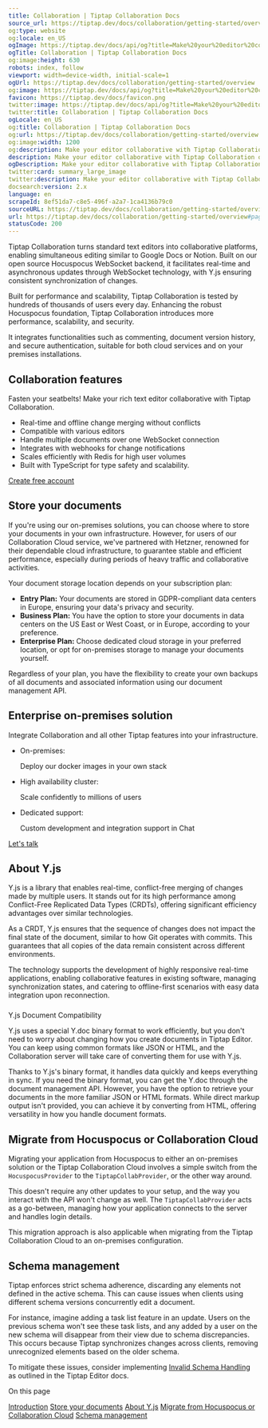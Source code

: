 ```yaml
---
title: Collaboration | Tiptap Collaboration Docs
source_url: https://tiptap.dev/docs/collaboration/getting-started/overview#page-title
og:type: website
og:locale: en_US
ogImage: https://tiptap.dev/docs/api/og?title=Make%20your%20editor%20collaborative&category=Collaboration
ogTitle: Collaboration | Tiptap Collaboration Docs
og:image:height: 630
robots: index, follow
viewport: width=device-width, initial-scale=1
ogUrl: https://tiptap.dev/docs/collaboration/getting-started/overview
og:image: https://tiptap.dev/docs/api/og?title=Make%20your%20editor%20collaborative&category=Collaboration
favicon: https://tiptap.dev/docs/favicon.png
twitter:image: https://tiptap.dev/docs/api/og?title=Make%20your%20editor%20collaborative&category=Collaboration
twitter:title: Collaboration | Tiptap Collaboration Docs
ogLocale: en_US
og:title: Collaboration | Tiptap Collaboration Docs
og:url: https://tiptap.dev/docs/collaboration/getting-started/overview
og:image:width: 1200
og:description: Make your editor collaborative with Tiptap Collaboration on your premises or in our cloud. Learn more in our docs!
description: Make your editor collaborative with Tiptap Collaboration on your premises or in our cloud. Learn more in our docs!
ogDescription: Make your editor collaborative with Tiptap Collaboration on your premises or in our cloud. Learn more in our docs!
twitter:card: summary_large_image
twitter:description: Make your editor collaborative with Tiptap Collaboration on your premises or in our cloud. Learn more in our docs!
docsearch:version: 2.x
language: en
scrapeId: 8ef51da7-c8e5-496f-a2a7-1ca4136b79c0
sourceURL: https://tiptap.dev/docs/collaboration/getting-started/overview#page-title
url: https://tiptap.dev/docs/collaboration/getting-started/overview#page-title
statusCode: 200
---
```


Tiptap Collaboration turns standard text editors into collaborative platforms, enabling simultaneous editing similar to Google Docs or Notion. Built on our open source Hocuspocus WebSocket backend, it facilitates real-time and asynchronous updates through WebSocket technology, with Y.js ensuring consistent synchronization of changes.

Built for performance and scalability, Tiptap Collaboration is tested by hundreds of thousands of users every day. Enhancing the robust Hocuspocus foundation, Tiptap Collaboration introduces more performance, scalability, and security.

It integrates functionalities such as commenting, document version history, and secure authentication, suitable for both cloud services and on your premises installations.

Collaboration features
----------------------

Fasten your seatbelts! Make your rich text editor collaborative with Tiptap Collaboration.

*   Real-time and offline change merging without conflicts
*   Compatible with various editors
*   Handle multiple documents over one WebSocket connection
*   Integrates with webhooks for change notifications
*   Scales efficiently with Redis for high user volumes
*   Built with TypeScript for type safety and scalability.

[Create free account](https://cloud.tiptap.dev/)

[](https://tiptap.dev/docs/collaboration/getting-started/overview#store-your-documents)
Store your documents
------------------------------------------------------------------------------------------------------------

If you're using our on-premises solutions, you can choose where to store your documents in your own infrastructure. However, for users of our Collaboration Cloud service, we've partnered with Hetzner, renowned for their dependable cloud infrastructure, to guarantee stable and efficient performance, especially during periods of heavy traffic and collaborative activities.

Your document storage location depends on your subscription plan:

*   **Entry Plan:** Your documents are stored in GDPR-compliant data centers in Europe, ensuring your data's privacy and security.
*   **Business Plan:** You have the option to store your documents in data centers on the US East or West Coast, or in Europe, according to your preference.
*   **Enterprise Plan:** Choose dedicated cloud storage in your preferred location, or opt for on-premises storage to manage your documents yourself.

Regardless of your plan, you have the flexibility to create your own backups of all documents and associated information using our document management API.

Enterprise on-premises solution
-------------------------------

Integrate Collaboration and all other Tiptap features into your infrastructure.

*   On-premises:
    
    Deploy our docker images in your own stack
    
*   High availability cluster:
    
    Scale confidently to millions of users
    
*   Dedicated support:
    
    Custom development and integration support in Chat
    

[Let's talk](https://45pg7sjo8uw.typeform.com/to/DRCOgZGi)

[](https://tiptap.dev/docs/collaboration/getting-started/overview#about-yjs)
About Y.js
---------------------------------------------------------------------------------------

Y.js is a library that enables real-time, conflict-free merging of changes made by multiple users. It stands out for its high performance among Conflict-Free Replicated Data Types (CRDTs), offering significant efficiency advantages over similar technologies.

As a CRDT, Y.js ensures that the sequence of changes does not impact the final state of the document, similar to how Git operates with commits. This guarantees that all copies of the data remain consistent across different environments.

The technology supports the development of highly responsive real-time applications, enabling collaborative features in existing software, managing synchronization states, and catering to offline-first scenarios with easy data integration upon reconnection.

### [](https://tiptap.dev/docs/collaboration/getting-started/overview#yjs-document-compatibility)
Y.js Document Compatibility

Y.js uses a special Y.doc binary format to work efficiently, but you don't need to worry about changing how you create documents in Tiptap Editor. You can keep using common formats like JSON or HTML, and the Collaboration server will take care of converting them for use with Y.js.

Thanks to Y.js's binary format, it handles data quickly and keeps everything in sync. If you need the binary format, you can get the Y.doc through the document management API. However, you have the option to retrieve your documents in the more familiar JSON or HTML formats. While direct markup output isn't provided, you can achieve it by converting from HTML, offering versatility in how you handle document formats.

[](https://tiptap.dev/docs/collaboration/getting-started/overview#migrate-from-hocuspocus-or-collaboration-cloud)
Migrate from Hocuspocus or Collaboration Cloud
----------------------------------------------------------------------------------------------------------------------------------------------------------------

Migrating your application from Hocuspocus to either an on-premises solution or the Tiptap Collaboration Cloud involves a simple switch from the `HocuspocusProvider` to the `TiptapCollabProvider`, or the other way around.

This doesn't require any other updates to your setup, and the way you interact with the API won't change as well. The `TiptapCollabProvider` acts as a go-between, managing how your application connects to the server and handles login details.

This migration approach is also applicable when migrating from the Tiptap Collaboration Cloud to an on-premises configuration.

[](https://tiptap.dev/docs/collaboration/getting-started/overview#schema-management)
Schema management
------------------------------------------------------------------------------------------------------

Tiptap enforces strict schema adherence, discarding any elements not defined in the active schema. This can cause issues when clients using different schema versions concurrently edit a document.

For instance, imagine adding a task list feature in an update. Users on the previous schema won't see these task lists, and any added by a user on the new schema will disappear from their view due to schema discrepancies. This occurs because Tiptap synchronizes changes across clients, removing unrecognized elements based on the older schema.

To mitigate these issues, consider implementing [Invalid Schema Handling](https://tiptap.dev/docs/editor/core-concepts/schema#invalid-schema-handling)
 as outlined in the Tiptap Editor docs.

On this page

[Introduction](https://tiptap.dev/docs/collaboration/getting-started/overview#page-title)
[Store your documents](https://tiptap.dev/docs/collaboration/getting-started/overview#store-your-documents)
 [About Y.js](https://tiptap.dev/docs/collaboration/getting-started/overview#about-yjs)
 [Migrate from Hocuspocus or Collaboration Cloud](https://tiptap.dev/docs/collaboration/getting-started/overview#migrate-from-hocuspocus-or-collaboration-cloud)
 [Schema management](https://tiptap.dev/docs/collaboration/getting-started/overview#schema-management)